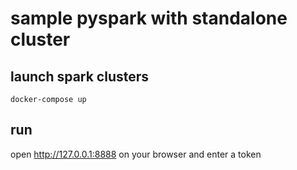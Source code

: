 # sample pyspark with standalone cluster

## launch spark clusters

```shell
docker-compose up
```

## run

open http://127.0.0.1:8888 on your browser and enter a token

